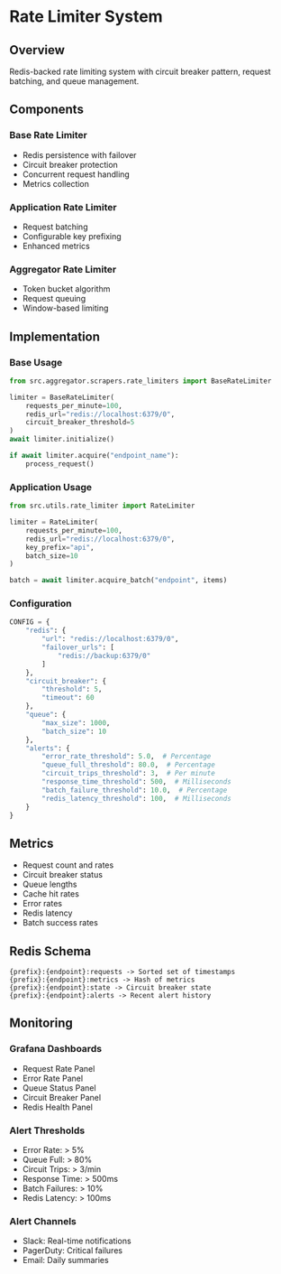 # Rate Limiter System

## Overview
Redis-backed rate limiting system with circuit breaker pattern, request batching, and queue management.

## Components
### Base Rate Limiter
- Redis persistence with failover
- Circuit breaker protection
- Concurrent request handling
- Metrics collection

### Application Rate Limiter
- Request batching
- Configurable key prefixing
- Enhanced metrics

### Aggregator Rate Limiter
- Token bucket algorithm
- Request queuing
- Window-based limiting

## Implementation

### Base Usage
```python
from src.aggregator.scrapers.rate_limiters import BaseRateLimiter

limiter = BaseRateLimiter(
    requests_per_minute=100,
    redis_url="redis://localhost:6379/0",
    circuit_breaker_threshold=5
)
await limiter.initialize()

if await limiter.acquire("endpoint_name"):
    process_request()
```

### Application Usage
```python
from src.utils.rate_limiter import RateLimiter

limiter = RateLimiter(
    requests_per_minute=100,
    redis_url="redis://localhost:6379/0",
    key_prefix="api",
    batch_size=10
)

batch = await limiter.acquire_batch("endpoint", items)
```

### Configuration
```python
CONFIG = {
    "redis": {
        "url": "redis://localhost:6379/0",
        "failover_urls": [
            "redis://backup:6379/0"
        ]
    },
    "circuit_breaker": {
        "threshold": 5,
        "timeout": 60
    },
    "queue": {
        "max_size": 1000,
        "batch_size": 10
    },
    "alerts": {
        "error_rate_threshold": 5.0,  # Percentage
        "queue_full_threshold": 80.0,  # Percentage
        "circuit_trips_threshold": 3,  # Per minute
        "response_time_threshold": 500,  # Milliseconds
        "batch_failure_threshold": 10.0,  # Percentage
        "redis_latency_threshold": 100,  # Milliseconds
    }
}
```

## Metrics
- Request count and rates
- Circuit breaker status
- Queue lengths
- Cache hit rates
- Error rates
- Redis latency
- Batch success rates

## Redis Schema
```
{prefix}:{endpoint}:requests -> Sorted set of timestamps
{prefix}:{endpoint}:metrics -> Hash of metrics
{prefix}:{endpoint}:state -> Circuit breaker state
{prefix}:{endpoint}:alerts -> Recent alert history
```

## Monitoring
### Grafana Dashboards
- Request Rate Panel
- Error Rate Panel
- Queue Status Panel
- Circuit Breaker Panel
- Redis Health Panel

### Alert Thresholds
- Error Rate: > 5%
- Queue Full: > 80%
- Circuit Trips: > 3/min
- Response Time: > 500ms
- Batch Failures: > 10%
- Redis Latency: > 100ms

### Alert Channels
- Slack: Real-time notifications
- PagerDuty: Critical failures
- Email: Daily summaries